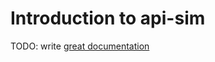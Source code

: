 # Introduction to api-sim

TODO: write [great documentation](http://jacobian.org/writing/what-to-write/)
